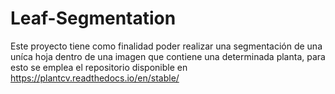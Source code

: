 # Leaf-Segmentation

Este proyecto tiene como finalidad poder realizar una segmentación de una uníca hoja dentro de una imagen que contiene una determinada planta, para esto se emplea el repositorio disponible en https://plantcv.readthedocs.io/en/stable/ 